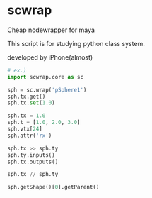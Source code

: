 # scwrap
Cheap nodewrapper for maya

This script is for studying python class system.

developed by iPhone(almost)

```python
# ex.)
import scwrap.core as sc

sph = sc.wrap('pSphere1')
sph.tx.get()
sph.tx.set(1.0)

sph.tx = 1.0
sph.t = [1.0, 2.0, 3.0]
sph.vtx[24]
sph.attr('rx')

sph.tx >> sph.ty
sph.ty.inputs()
sph.tx.outputs()

sph.tx // sph.ty

sph.getShape()[0].getParent()
```